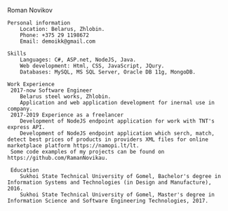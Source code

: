    Roman Novikov

    Personal information
        Location: Belarus, Zhlobin. 
        Phone: +375 29 1198672
        Email: demoikk@gmail.com  
    
    Skills
        Languages: C#, ASP.net, NodeJS, Java.
        Web development: Html, CSS, JavaScript, JQury.
        Databases: MySQL, MS SQL Server, Oracle DB 11g, MongoDB.     
  
    Work Experience    
     2017-now Software Engineer
        Belarus steel works, Zhlobin.
        Application and web application development for inernal use in company.    
     2017-2019 Experience as a freelancer
        Development of NodeJS endpoint application for work with TNT's express API.
        Development of NodeJS endpoint application which serch, match, detect best prices of products in providers XML files for online marketplace platform https://namopi.lt/lt.
     Some code examples of my projects can be found on https://github.com/RamanNovikau.
            
     Education
        Sukhoi State Technical University of Gomel, Bachelor's degree in Information Systems and Technologies (in Design and Manufacture), 2016.
        Sukhoi State Technical University of Gomel, Master's degree in Information Science and Software Engineering Technologies, 2017.
